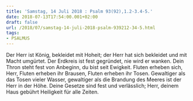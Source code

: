 ```yaml
---
title: 'Samstag, 14 Juli 2018 : Psalm 93(92),1.2-3.4-5.'
date: 2018-07-13T17:54:00.001+02:00
draft: false
url: /2018/07/samstag-14-juli-2018-psalm-939212-34-5.html
tags: 
- PSALMUS
---
```


Der Herr ist König, bekleidet mit Hoheit; der Herr hat sich bekleidet und mit Macht umgürtet. Der Erdkreis ist fest gegründet, nie wird er wanken. Dein Thron steht fest von Anbeginn, du bist seit Ewigkeit. Fluten erheben sich, Herr, Fluten erheben ihr Brausen, Fluten erheben ihr Tosen. Gewaltiger als das Tosen vieler Wasser, gewaltiger als die Brandung des Meeres ist der Herr in der Höhe. Deine Gesetze sind fest und verlässlich; Herr, deinem Haus gebührt Heiligkeit für alle Zeiten.